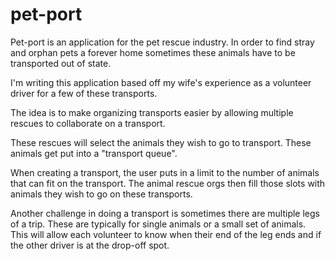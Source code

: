 # pet-port

Pet-port is an application for the pet rescue industry.  In order to find stray and orphan pets a forever home sometimes these animals have to be transported out of state.  

I'm writing this application based off my wife's experience as a volunteer driver for a few of these transports.  

The idea is to make organizing transports easier by allowing multiple rescues to collaborate on a transport.  

These rescues will select the animals they wish to go to transport.  These animals get put into a "transport queue". 

When creating a transport, the user puts in a limit to the number of animals that can fit on the transport.  The animal rescue orgs then fill those slots with animals they wish to go on these transports.  

Another challenge in doing a transport is sometimes there are multiple legs of a trip.  These are typically for single animals or a small set of animals.  This will allow each volunteer to know when their end of the leg ends and if the other driver is at the drop-off spot.  